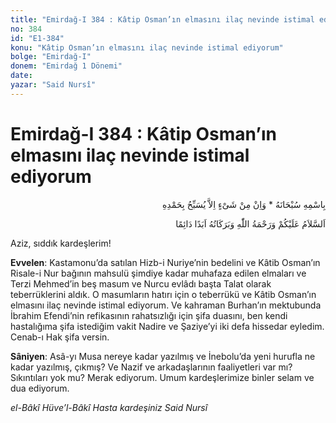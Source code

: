```yaml
---
title: "Emirdağ-I 384 : Kâtip Osman’ın elmasını ilaç nevinde istimal ediyorum"
no: 384
id: "E1-384"
konu: "Kâtip Osman’ın elmasını ilaç nevinde istimal ediyorum"
bolge: "Emirdağ-I"
donem: "Emirdağ 1 Dönemi"
date: 
yazar: "Said Nursî"
---
```


# Emirdağ-I 384 : Kâtip Osman’ın elmasını ilaç nevinde istimal ediyorum

<p class="arabic" dir="rtl" title="Meal: “Subhân Allah’ın adıyla” * “Hiçbir şey yoktur ki O'nu hamd ile tesbih etmesin” [İsrâ 17:44]">بِاسْمِهِ سُبْحَانَهُ * وَاِنْ مِنْ شَىْءٍ اِلاَّ يُسَبِّحُ بِحَمْدِهِ</p>

<p class="arabic" dir="rtl" title="Meal: “Allah’ın selâmı, rahmeti ve bereketleri, ebedî ve dâimî olarak üzerinize olsun.”">اَلسَّلاَمُ عَلَيْكُمْ وَرَحْمَةُ اللّٰهِ وَبَرَكَاتُهُ اَبَدًا دَائِمًا</p>

Aziz, sıddık kardeşlerim!

**Evvelen**: Kastamonu’da satılan Hizb-i Nuriye’nin bedelini ve Kâtib Osman’ın Risale-i Nur bağının mahsulü şimdiye kadar muhafaza edilen elmaları ve Terzi Mehmed’in beş masum ve Nurcu evlâdı başta Talat olarak teberrüklerini aldık. O masumların hatırı için o teberrükü ve Kâtib Osman’ın elmasını ilaç nevinde istimal ediyorum. Ve kahraman Burhan’ın mektubunda İbrahim Efendi’nin refikasının rahatsızlığı için şifa duasını, ben kendi hastalığıma şifa istediğim vakit Nadire ve Şaziye’yi iki defa hissedar eyledim. Cenab-ı Hak şifa versin.

**Sâniyen**: Asâ-yı Musa nereye kadar yazılmış ve İnebolu’da yeni hurufla ne kadar yazılmış, çıkmış? Ve Nazif ve arkadaşlarının faaliyetleri var mı? Sıkıntıları yok mu? Merak ediyorum. Umum kardeşlerimize binler selam ve dua ediyorum.

*el-Bâkî Hüve’l-Bâkî*
*Hasta kardeşiniz*
*Said Nursî*
